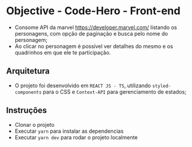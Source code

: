 # Objective - Code-Hero - Front-end 
- Consome API da marvel https://developer.marvel.com/ listando os personagens, com opção de paginação e busca pelo nome do personagem;
- Ao clicar no personagem é possível ver detalhes do mesmo e os quadrinhos em que ele te participação.

## Arquitetura
- O projeto foi desenvolvido em `REACT JS - TS`, utilizando `styled-components` para o CSS e `Context-API` para gerenciamento de estados;

## Instruções
- Clonar o projeto
- Executar `yarn` para instalar as dependencias
- Executar `yarn dev` para rodar o projeto localmente
